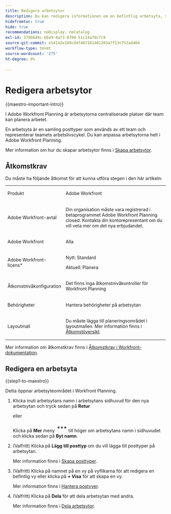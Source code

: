 ```yaml
---
title: Redigera arbetsytor
description: Du kan redigera informationen om en befintlig arbetsyta, som att byta namn på den.
hidefromtoc: true
hide: true
recommendations: noDisplay, noCatalog
exl-id: 374b6d9c-69a9-4a73-8708-51c14a78c7c9
source-git-commit: e54142e189cd4f407161401203a7f13c752ad404
workflow-type: tm+mt
source-wordcount: '275'
ht-degree: 0%

---
```


<!--update the metadata with real information when making this available in TOC and in the left nav-->

# Redigera arbetsytor

{{maestro-important-intro}}

I Adobe Workfront Planning är arbetsytorna centraliserade platser där team kan planera arbetet.

En arbetsyta är en samling posttyper som används av ett team och representerar teamets arbetslivscykel. Du kan anpassa arbetsytorna helt i Adobe Workfront Planning.

Mer information om hur du skapar arbetsytor finns i [Skapa arbetsytor](/help/quicksilver/maestro/architecture/create-workspaces.md).

## Åtkomstkrav

Du måste ha följande åtkomst för att kunna utföra stegen i den här artikeln:

<table style="table-layout:auto">
 <col>
 </col>
 <col>
 </col>
 <tbody>
    <tr>
<tr>
<td>
   <p> Produkt</p> </td>
   <td>
   <p> Adobe Workfront</p> </td>
  </tr>  
 <td role="rowheader"><p>Adobe Workfront-avtal</p></td>
   <td>
<p>Din organisation måste vara registrerad i betaprogrammet Adobe Workfront Planning closed. Kontakta din kontorepresentant om du vill veta mer om det nya erbjudandet. </p>
   </td>
  </tr>
  <tr>
   <td role="rowheader"><p>Adobe Workfront</p></td>
   <td>
<p>Alla</p>
   </td>
  </tr>
  <tr>
   <td role="rowheader"><p>Adobe Workfront-licens*</p></td>
   <td>
   <p>Nytt: Standard</p>
   <p>Aktuell: Planera</p> 
  </td>
  </tr>

<tr>
   <td role="rowheader"><p>Åtkomstnivåkonfiguration</p></td>
   <td> <p>Det finns inga åtkomstnivåkontroller för Workfront Planning</p>
</td>
  </tr>

<tr>
   <td role="rowheader"><p>Behörigheter</p></td>
   <td> <p>Hantera behörigheter på arbetsytan </p>  
</td>
  </tr>

<tr>
   <td role="rowheader"><p>Layoutmall</p></td>
   <td> <p>Du måste lägga till planeringsområdet i layoutmallen. Mer information finns i <a href="../access/access-overview.md">Åtkomstöversikt</a>. </p>  
</td>
  </tr>

</tbody>
</table>

Mer information om åtkomstkrav finns i [Åtkomstkrav i Workfront-dokumentation](/help/quicksilver/administration-and-setup/add-users/access-levels-and-object-permissions/access-level-requirements-in-documentation.md).


## Redigera en arbetsyta

{{step1-to-maestro}}

Detta öppnar arbetsyteområdet i Workfront Planning.

1. Klicka inuti arbetsytans namn i arbetsytans sidhuvud för den nya arbetsytan och tryck sedan på **Retur**

   eller

   Klicka på **Mer** meny ![](assets/more-menu.png)till höger om arbetsytans namn i sidhuvudet och klicka sedan på **Byt namn**.

1. (Valfritt) Klicka på **Lägg till posttyp** om du vill lägga till posttyper på arbetsytan.

   Mer information finns i [Skapa posttyper](../architecture/create-record-types.md).

1. (Valfritt) Klicka på namnet på en vy på vyflikarna för att redigera en befintlig vy eller klicka på **+ Visa** för att skapa en vy.

   Mer information finns i [Hantera postvyer](/help/quicksilver/maestro/views/manage-record-views.md).

1. (Valfritt) Klicka på **Dela** för att dela arbetsytan med andra.

   Mer information finns i [Dela arbetsytor](/help/quicksilver/maestro/access/share-workspaces.md).
